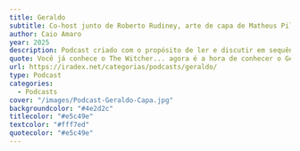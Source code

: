 ```yaml
---
title: Geraldo
subtitle: Co-host junto de Roberto Rudiney, arte de capa de Matheus Pilot e com edição de Roberto Rudiney.
author: Caio Amaro
year: 2025
description: Podcast criado com o propósito de ler e discutir em sequência todos os romances da série The Witcher, do autor polonês Andrzej Sapkowski! A cada episódio, analisamos um novo capítulo, e a cada temporada, um novo livro! 
quote: Você já conhece o The Witcher... agora é a hora de conhecer o Geraldo! Embarque com a gente nas aventuras do nosso querido Geralt de Rivia!
url: https://iradex.net/categorias/podcasts/geraldo/
type: Podcast
categories:
  - Podcasts
cover: "/images/Podcast-Geraldo-Capa.jpg"
backgroundcolor: "#4e2d2c"
titlecolor: "#e5c49e"
textcolor: "#fff7ed"
quotecolor: "#e5c49e"
---
```




